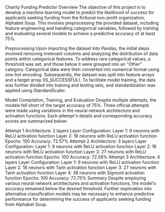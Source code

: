 Charity Funding Predictor Overview
The objective of this project is to develop a machine learning model to predict the likelihood of success for applicants seeking funding from the fictional non-profit organization, Alphabet Soup. This involves preprocessing the provided dataset, including feature engineering and handling categorical variables, followed by training and evaluating several models to achieve a predictive accuracy of at least 75%.

Preprocessing
Upon importing the dataset into Pandas, the initial steps involved removing irrelevant columns and analyzing the distribution of data points within categorical features. To address rare categorical values, a threshold was set, and those below it were grouped into an "Other" category. Categorical data were then converted into numerical format using one-hot encoding. Subsequently, the dataset was split into feature arrays and a target array (IS_SUCCESSFUL). To facilitate model training, the data was further divided into training and testing sets, and standardization was applied using StandardScaler.

Model Compilation, Training, and Evaluation
Despite multiple attempts, the models fell short of the target accuracy of 75%. Three official attempts were made using variations in the neural network architecture and activation functions. Each attempt's details and corresponding accuracy scores are summarized below:

Attempt 1
Architecture: 2 layers
Layer Configuration:
Layer 1: 9 neurons with ReLU activation function
Layer 2: 18 neurons with ReLU activation function
Epochs: 100
Accuracy: 72.57%
Attempt 2
Architecture: 3 layers
Layer Configuration:
Layer 1: 9 neurons with ReLU activation function
Layer 2: 18 neurons with ReLU activation function
Layer 3: 27 neurons with ReLU activation function
Epochs: 100
Accuracy: 72.58%
Attempt 3
Architecture: 4 layers
Layer Configuration:
Layer 1: 9 neurons with ReLU activation function
Layer 2: 18 neurons with Tanh activation function
Layer 3: 27 neurons with Tanh activation function
Layer 4: 36 neurons with Sigmoid activation function
Epochs: 100
Accuracy: 72.75%
Summary
Despite employing various neural network architectures and activation functions, the model's accuracy remained below the desired threshold. Further exploration into alternative classification models may be necessary to enhance predictive performance for determining the success of applicants seeking funding from Alphabet Soup.
